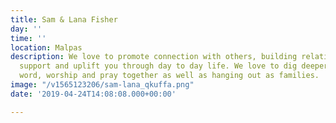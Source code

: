 ```yaml
---
title: Sam & Lana Fisher
day: ''
time: ''
location: Malpas
description: We love to promote connection with others, building relationships that
  support and uplift you through day to day life. We love to dig deeper into Gods
  word, worship and pray together as well as hanging out as families.
image: "/v1565123206/sam-lana_qkuffa.png"
date: '2019-04-24T14:08:08.000+00:00'

---
```


